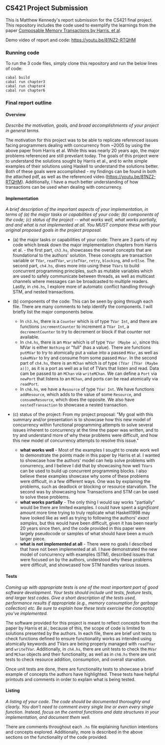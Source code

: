 ## CS421 Project Submission
This is Matthew Kennedy's report submission for the CS421 final project. This repository includes the code used to exemplify the learnings from the paper [Composable Memory Transactions by Harris. et al](https://www.microsoft.com/en-us/research/wp-content/uploads/2005/01/2005-ppopp-composable.pdf).

Demo video of report and code: https://youtu.be/81NZ2-RTQHM

### Running code
To run the 3 code files, simply clone this repository and run the below lines of code:
```
cabal build
cabal run chapter3
cabal run chapter4
cabal run chapter6
```

### Final report outline
#### Overview
*Describe the motivation, goals, and broad accomplishments of your project in general terms.*

The motivation for this project was to be able to replicate referenced issues facing programmers dealing with concurrency from ~2005 by using the above paper from Harris et al. While this was nearly 20 years ago, the major problems referenced are still prevelant today. 
The goals of this project were to understand the solutions sought by Harris et al., and to write simple examples of their solutions using Haskell to understand the solutions better.
Both of these goals were accomplished - my findings can be found in both the attached pdf, as well as the referenced video (https://youtu.be/81NZ2-RTQHM). Additionally, I have a much better understanding of how transactions can be used when dealing with concurrency.

#### Implementation
*A brief description of the important aspects of your implementation, in terms of (a) the major tasks or capabilities of your code; (b) components of the code; (c) status of the project -- what works well, what works partially, and and what is not implemented at all. You MUST compare these with your original proposed goals in the project proposal.*

- (a) the major tasks or capabilities of your code: There are 3 parts of my code which break down the major implementation chapters from Harris et al. - the first part, `ch3.hs`, showcases the overall concepts that are foundational to the authors' solution. These concepts are transaction variable or `TVar`, `readTVar`, `writeTVar`, `retry`, `blocking`, and `orElse`. The second part, `ch4.hs`, dives more into using these `TVars` to build concurrent programming principles, such as mutable variables which are used to safely communicate between threads, as well as multicast channels where messages can be broadcasted to multiple readers. Lastly, in `ch6.hs`, I explore more of automatic conflict handling through STM, and nested transactions.

- (b) components of the code: This can be seen by going through each file. There are many comments to help identify the components. I will briefly list the major components below.
    - In `ch3.hs`, there is a `Counter` which is of type `TVar Int`, and there are functions `incrementCounter` to increment a `TVar Int`, a `decrementCounter` to try to decrement or block if that counter not available.
    - In `ch4.hs`, there is an `MVar` which is of type `TVar (Maybe a)`, since this MVar is either `Nothing` or "full" (has a value). There are functions `putMVar` to try to atomically put a value into a passed `MVar`, as well as `takeMVar` to try and consume from some passed `MVar`. In the second part of `ch4.hs`, there is an `MChan` which is of type `(TVar [TVar (Maybe a)])`, as it is a port as well as a list of TVars that listen and read. Data cam be passed to an `MChan` via `writeMChan`. We can define a `Port` via `newPort` that listens to an `MChan`, and ports can be read atomically via `readPort`.
    - In `ch6.hs`, we have a `Resource` of type `TVar Int`. We have functions `addResource`, which adds to the value of some `Resource`, and `consumeResource`, which does the opposite. We also have `nestedTransaction` to showcase a nested transaction.

- (c) status of the project: 
    From my project proposal: "My goal with this summary and/or presentation is to showcase how this new model of concurrency within functional programming attempts to solve several issues inherent to concurrency at the time the paper was written, and to try and understand more of why these problems were difficult, and how this new model of concurrency attempts to resolve this issue."

    - **what works well** - Most of the examples I sought to create work well to demonstrate the points made in this paper by Harris et al. I wanted to showcase how the authors' model can help solve problems with conurrency, and I believe I did that by showcasing how well `TVars` can be used to build up concurrent programming blocks. I also believe these examples showcase why some of these problems were difficult, in a few different ways. One was by explaining the problems, such as deadlock or blocking or resource starvation. The second was by showcasing how Transactions and STM can be used to solve these problems.
    - **what works partially** - The only thing I would say works "partially" would be there are limited examples. I could have spent a *significant* amount more time trying to truly replicate what Haskell1998 may have looked like as well as trying to following the authors' *exact samples*, but this would have been difficult, given it has been nearly 20 years since then, and the code provided in this paper were largely pseudocode or samples of what should have been a much larger piece.
    - **what is not implemented at all** - There were no goals I described that have not been implemented at all. I have demonstrated the new model of concurrency with examples (STM), described issues that were focused on by the authors, understood why these problems were difficult, and showcased how STM handles various issues.

#### Tests
*Coming up with appropriate tests is one of the most important part of good software development. Your tests should include unit tests, feature tests, and larger test codes. Give a short description of the tests used, performance results if appropriate (e.g., memory consumption for garbage collection) etc. Be sure to explain how these tests exercise the concept(s) you've implemented.*

The software provided for this project is meant to reflect concepts from the paper by Harris et al.; because of this, the scope of code is limited to solutions presented by the authors. In each file, there are brief unit tests to check functions defined to ensure functionality works as intended using atomically keywords and TVars are being properly managed with `readTVar` and `writeTVar`. Additionally, in `ch4.hs`, there are unit tests to check the `MVar` and `MChan` objects and their functionality, as well as in `ch6.hs` there are unit tests to check resource addition, consumption, and overall starvation.

Once unit tests are done, there are functionality tests to showcase a brief example of concepts the authors have highlighted. These tests have helpful printouts and comments in order to explain what is being tested.

#### Listing
*A listing of your code. The code should be documented thoroughly and clearly. You don't need to comment every single line or even every single function. Instead, focus on the central functions and data structures in your implementation, and document them well.*

There are comments throughout each `.hs` file explaining function intentions and concepts explored. Additionally, more is described in the above sections on the functionality of the code provided.
